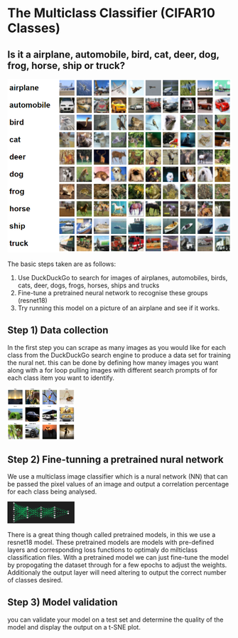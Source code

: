 # The Multiclass Classifier (CIFAR10 Classes)

## Is it a airplane, automobile, bird, cat, deer, dog, frog, horse, ship or truck?
![](../images/cifar10.png)

The basic steps taken are as follows:
1. Use DuckDuckGo to search for images of airplanes, automobiles, birds, cats, deer, dogs, frogs, horses, ships and trucks
1. Fine-tune a pretrained neural network to recognise these groups (resnet18)
1. Try running this model on a picture of an airplane and see if it works.

## Step 1) Data collection
In the first step you can scrape as many images as you would like for each class from the DuckDuckGo search engine to produce a data set for training the nural net. this can be done by defining how maney images you want along with a for loop pulling images with different search prompts of for each class item you want to identify.

<img src="../images/cifar10_dataset_sample.png"  width="30%" height="30%">

## Step 2) Fine-tunning a pretrained nural network

We use a multiclass image classifier which is a nural network (NN) that can be passed the pixel values of an image and output a correlation percentage for each class being analysed. 

<img src="../images/nn.png"  width="30%" height="30%">

There is a great thing though called pretrained models, in this we use a resnet18 model. These pretrained models are models with pre-defined layers and corresponding loss functions to optimaly do milticlass classification files.
With a pretrained model we can just fine-tune the model by propogating the dataset through for a few epochs to adjust the weights. Additionaly the output layer will need altering to output the correct number of classes desired.  

## Step 3) Model validation
you can validate your model on a test set and determine the quality of the model and display the output on a t-SNE plot.

